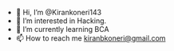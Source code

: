 - 👋 Hi, I’m @Kirankoneri143
- 👀 I’m interested in Hacking.
- 🌱 I’m currently learning BCA
- 📫 How to reach me kiranbkoneri@gmail.com

<!---
Kirankoneri143/Kirankoneri143 is a ✨ special ✨ repository because its `README.md` (this file) appears on your GitHub profile.
You can click the Preview link to take a look at your changes.
--->
